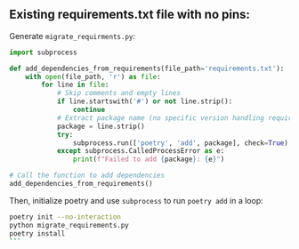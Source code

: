 ## Existing requirements.txt file with no pins:
Generate `migrate_requirments.py`:
```python
import subprocess

def add_dependencies_from_requirements(file_path='requirements.txt'):
    with open(file_path, 'r') as file:
        for line in file:
            # Skip comments and empty lines
            if line.startswith('#') or not line.strip():
                continue
            # Extract package name (no specific version handling required)
            package = line.strip()
            try:
                subprocess.run(['poetry', 'add', package], check=True)
            except subprocess.CalledProcessError as e:
                print(f"Failed to add {package}: {e}")

# Call the function to add dependencies
add_dependencies_from_requirements()
```

Then, initialize poetry and use `subprocess` to run `poetry add` in a loop:
````bash
poetry init --no-interaction
python migrate_requirements.py
poetry install
```
